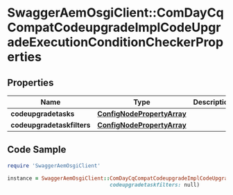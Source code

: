 # SwaggerAemOsgiClient::ComDayCqCompatCodeupgradeImplCodeUpgradeExecutionConditionCheckerProperties

## Properties

Name | Type | Description | Notes
------------ | ------------- | ------------- | -------------
**codeupgradetasks** | [**ConfigNodePropertyArray**](ConfigNodePropertyArray.md) |  | [optional] 
**codeupgradetaskfilters** | [**ConfigNodePropertyArray**](ConfigNodePropertyArray.md) |  | [optional] 

## Code Sample

```ruby
require 'SwaggerAemOsgiClient'

instance = SwaggerAemOsgiClient::ComDayCqCompatCodeupgradeImplCodeUpgradeExecutionConditionCheckerProperties.new(codeupgradetasks: null,
                                 codeupgradetaskfilters: null)
```


